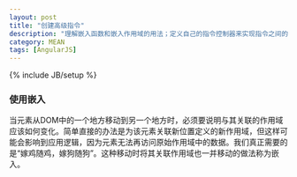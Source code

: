 ```yaml
---
layout: post
title: "创建高级指令"
description: "理解嵌入函数和嵌入作用域的用法；定义自己的指令控制器来实现指令之间的协调，理解指令控制器和链接函数之间的区别；终止并接管指令编译的过程:动态加载自定义模板，以及使用$compile和$interpolate服务。"
category: MEAN
tags: [AngularJS]
---
```

{% include JB/setup %}

<div class="p-section">
	<h3>使用嵌入</h3>
	<p>当元素从DOM中的一个地方移动到另一个地方时，必须要说明与其关联的作用域应该如何变化。简单直接的办法是为该元素关联新位置定义的新作用域，但这样可能会影响到应用逻辑，因为元素无法再访问原始作用域中的数据。我们真正需要的是“嫁鸡随鸡，嫁狗随狗”。这种移动时将其关联作用域也一并移动的做法称为嵌入。</p>
</div>